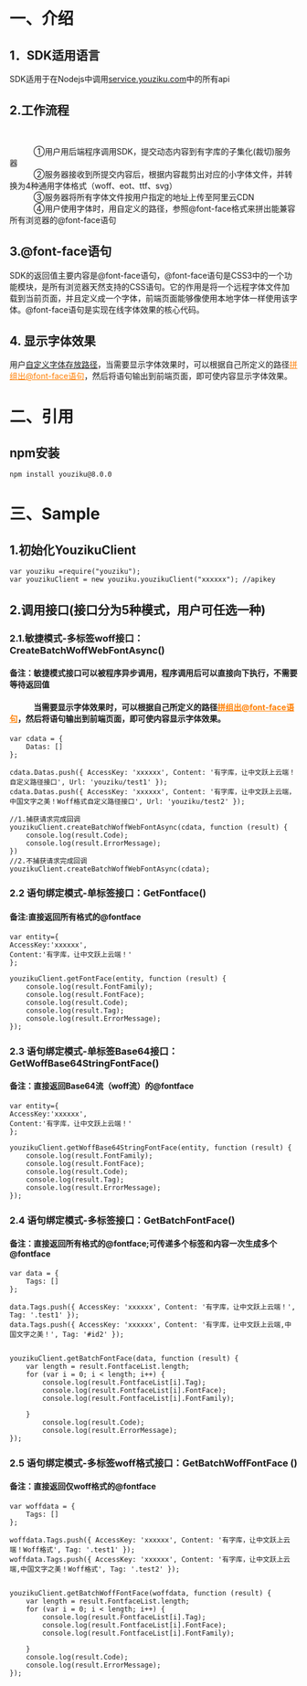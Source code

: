 # 一、介绍

## 1．SDK适用语言<br/>
SDK适用于在Nodejs中调用<a  target="_blank"  href="http://service.youziku.com">service.youziku.com</a>中的所有api<br/>

## 2.工作流程<br/>　　
   ①用户用后端程序调用SDK，提交动态内容到有字库的子集化(裁切)服务器<br/>
   ②服务器接收到所提交内容后，根据内容裁剪出对应的小字体文件，并转换为4种通用字体格式（woff、eot、ttf、svg）<br/>
   ③服务器将所有字体文件按用户指定的地址上传至阿里云CDN<br/>
   ④用户使用字体时，用自定义的路径，参照@font-face格式来拼出能兼容所有浏览器的@font-face语句<br/>

## 3.@font-face语句<br/>
SDK的返回值主要内容是@font-face语句，@font-face语句是CSS3中的一个功能模块，是所有浏览器天然支持的CSS语句。它的作用是将一个远程字体文件加载到当前页面，并且定义成一个字体，前端页面能够像使用本地字体一样使用该字体。@font-face语句是实现在线字体效果的核心代码。<br/>

## 4. 显示字体效果
用户<a href="#user-content-4自定义路径生成模式">自定义字体存放路径</a>，当需要显示字体效果时，可以根据自己所定义的路径<a href="http://service.youziku.com/index.html#format" target="_blank" style="color: #ff7e00;">拼组出@font-face语句</a>，然后将语句输出到前端页面，即可使内容显示字体效果。


# 二、引用
## npm安装
``` npm
npm install youziku@8.0.0
```

# 三、Sample
## 1.初始化YouzikuClient
``` node
var youziku =require("youziku");
var youzikuClient = new youziku.youzikuClient("xxxxxx"); //apikey
```

## 2.调用接口(接口分为5种模式，用户可任选一种)
### 2.1.敏捷模式-多标签woff接口：CreateBatchWoffWebFontAsync()
#### 备注：敏捷模式接口可以被程序异步调用，程序调用后可以直接向下执行，不需要等待返回值
#### &emsp;&emsp;&emsp;当需要显示字体效果时，可以根据自己所定义的路径<a href="http://service.youziku.com/index.html#format" target="_blank" style="color: #ff7e00;">拼组出@font-face语句</a>，然后将语句输出到前端页面，即可使内容显示字体效果。
``` node
var cdata = {
    Datas: []
};

cdata.Datas.push({ AccessKey: 'xxxxxx', Content: '有字库，让中文跃上云端！自定义路径接口', Url: 'youziku/test1' });
cdata.Datas.push({ AccessKey: 'xxxxxx', Content: '有字库，让中文跃上云端，中国文字之美！Woff格式自定义路径接口', Url: 'youziku/test2' });

//1.捕获请求完成回调
youzikuClient.createBatchWoffWebFontAsync(cdata, function (result) {
    console.log(result.Code);
    console.log(result.ErrorMessage); 
})
//2.不捕获请求完成回调
youzikuClient.createBatchWoffWebFontAsync(cdata);

```


### 2.2 语句绑定模式-单标签接口：GetFontface()
#### 备注:直接返回所有格式的@fontface
``` node
var entity={
AccessKey:'xxxxxx',
Content:'有字库，让中文跃上云端！'
};

youzikuClient.getFontFace(entity, function (result) {
    console.log(result.FontFamily);
    console.log(result.FontFace);
    console.log(result.Code);
    console.log(result.Tag);
    console.log(result.ErrorMessage);
});

```
### 2.3 语句绑定模式-单标签Base64接口：GetWoffBase64StringFontFace()
#### 备注：直接返回Base64流（woff流）的@fontface
``` node
var entity={
AccessKey:'xxxxxx',
Content:'有字库，让中文跃上云端！'
};

youzikuClient.getWoffBase64StringFontFace(entity, function (result) {
    console.log(result.FontFamily);
    console.log(result.FontFace);
    console.log(result.Code);
    console.log(result.Tag);
    console.log(result.ErrorMessage);
});
```

### 2.4 语句绑定模式-多标签接口：GetBatchFontFace()
#### 备注：直接返回所有格式的@fontface;可传递多个标签和内容一次生成多个@fontface
``` node
var data = {
    Tags: []
};

data.Tags.push({ AccessKey: 'xxxxxx', Content: '有字库，让中文跃上云端！', Tag: '.test1' });
data.Tags.push({ AccessKey: 'xxxxxx', Content: '有字库，让中文跃上云端,中国文字之美！', Tag: '#id2' });


youzikuClient.getBatchFontFace(data, function (result) {
    var length = result.FontfaceList.length;
    for (var i = 0; i < length; i++) {
        console.log(result.FontfaceList[i].Tag);
        console.log(result.FontfaceList[i].FontFace);
        console.log(result.FontfaceList[i].FontFamily);
    
    }
        console.log(result.Code);
        console.log(result.ErrorMessage);
});

```
### 2.5 语句绑定模式-多标签woff格式接口：GetBatchWoffFontFace ()
#### 备注：直接返回仅woff格式的@fontface
``` node
var woffdata = {
    Tags: []
};

woffdata.Tags.push({ AccessKey: 'xxxxxx', Content: '有字库，让中文跃上云端！Woff格式', Tag: '.test1' });
woffdata.Tags.push({ AccessKey: 'xxxxxx', Content: '有字库，让中文跃上云端,中国文字之美！Woff格式', Tag: '.test2' });


youzikuClient.getBatchWoffFontFace(woffdata, function (result) {
    var length = result.FontfaceList.length;
    for (var i = 0; i < length; i++) {
        console.log(result.FontfaceList[i].Tag);
        console.log(result.FontfaceList[i].FontFace);
        console.log(result.FontfaceList[i].FontFamily);

    }
    console.log(result.Code);
    console.log(result.ErrorMessage);
});
```



